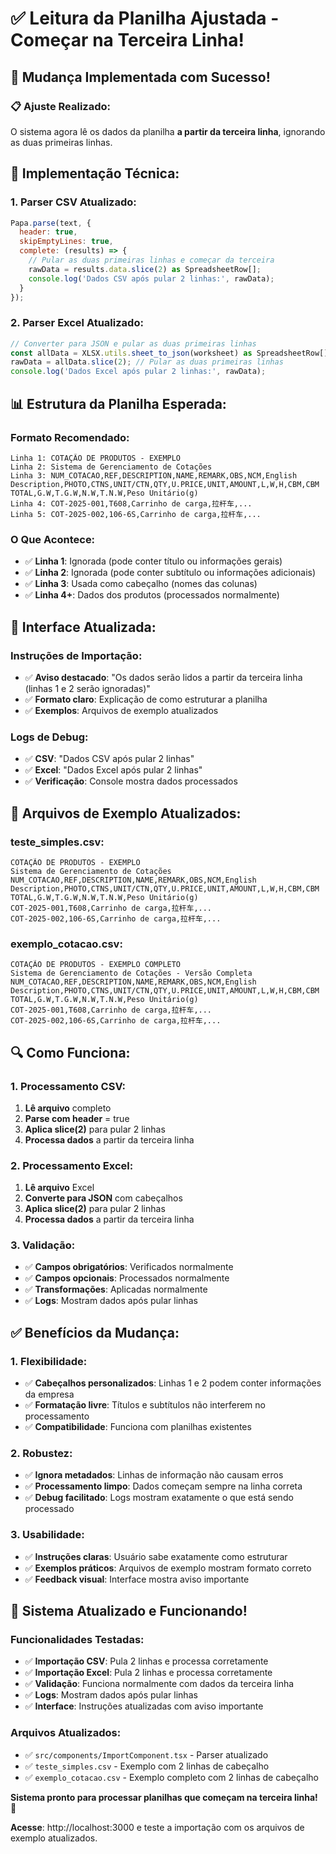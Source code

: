 # ✅ Leitura da Planilha Ajustada - Começar na Terceira Linha!

## 🎯 Mudança Implementada com Sucesso!

### **📋 Ajuste Realizado:**
O sistema agora lê os dados da planilha **a partir da terceira linha**, ignorando as duas primeiras linhas.

## 🔧 Implementação Técnica:

### **1. Parser CSV Atualizado:**
```javascript
Papa.parse(text, {
  header: true,
  skipEmptyLines: true,
  complete: (results) => {
    // Pular as duas primeiras linhas e começar da terceira
    rawData = results.data.slice(2) as SpreadsheetRow[];
    console.log('Dados CSV após pular 2 linhas:', rawData);
  }
});
```

### **2. Parser Excel Atualizado:**
```javascript
// Converter para JSON e pular as duas primeiras linhas
const allData = XLSX.utils.sheet_to_json(worksheet) as SpreadsheetRow[];
rawData = allData.slice(2); // Pular as duas primeiras linhas
console.log('Dados Excel após pular 2 linhas:', rawData);
```

## 📊 Estrutura da Planilha Esperada:

### **Formato Recomendado:**
```
Linha 1: COTAÇÃO DE PRODUTOS - EXEMPLO
Linha 2: Sistema de Gerenciamento de Cotações
Linha 3: NUM_COTACAO,REF,DESCRIPTION,NAME,REMARK,OBS,NCM,English Description,PHOTO,CTNS,UNIT/CTN,QTY,U.PRICE,UNIT,AMOUNT,L,W,H,CBM,CBM TOTAL,G.W,T.G.W,N.W,T.N.W,Peso Unitário(g)
Linha 4: COT-2025-001,T608,Carrinho de carga,拉杆车,...
Linha 5: COT-2025-002,106-6S,Carrinho de carga,拉杆车,...
```

### **O Que Acontece:**
- ✅ **Linha 1**: Ignorada (pode conter título ou informações gerais)
- ✅ **Linha 2**: Ignorada (pode conter subtítulo ou informações adicionais)
- ✅ **Linha 3**: Usada como cabeçalho (nomes das colunas)
- ✅ **Linha 4+**: Dados dos produtos (processados normalmente)

## 🎨 Interface Atualizada:

### **Instruções de Importação:**
- ✅ **Aviso destacado**: "Os dados serão lidos a partir da terceira linha (linhas 1 e 2 serão ignoradas)"
- ✅ **Formato claro**: Explicação de como estruturar a planilha
- ✅ **Exemplos**: Arquivos de exemplo atualizados

### **Logs de Debug:**
- ✅ **CSV**: "Dados CSV após pular 2 linhas"
- ✅ **Excel**: "Dados Excel após pular 2 linhas"
- ✅ **Verificação**: Console mostra dados processados

## 📁 Arquivos de Exemplo Atualizados:

### **teste_simples.csv:**
```
COTAÇÃO DE PRODUTOS - EXEMPLO
Sistema de Gerenciamento de Cotações
NUM_COTACAO,REF,DESCRIPTION,NAME,REMARK,OBS,NCM,English Description,PHOTO,CTNS,UNIT/CTN,QTY,U.PRICE,UNIT,AMOUNT,L,W,H,CBM,CBM TOTAL,G.W,T.G.W,N.W,T.N.W,Peso Unitário(g)
COT-2025-001,T608,Carrinho de carga,拉杆车,...
COT-2025-002,106-6S,Carrinho de carga,拉杆车,...
```

### **exemplo_cotacao.csv:**
```
COTAÇÃO DE PRODUTOS - EXEMPLO COMPLETO
Sistema de Gerenciamento de Cotações - Versão Completa
NUM_COTACAO,REF,DESCRIPTION,NAME,REMARK,OBS,NCM,English Description,PHOTO,CTNS,UNIT/CTN,QTY,U.PRICE,UNIT,AMOUNT,L,W,H,CBM,CBM TOTAL,G.W,T.G.W,N.W,T.N.W,Peso Unitário(g)
COT-2025-001,T608,Carrinho de carga,拉杆车,...
COT-2025-002,106-6S,Carrinho de carga,拉杆车,...
```

## 🔍 Como Funciona:

### **1. Processamento CSV:**
1. **Lê arquivo** completo
2. **Parse com header** = true
3. **Aplica slice(2)** para pular 2 linhas
4. **Processa dados** a partir da terceira linha

### **2. Processamento Excel:**
1. **Lê arquivo** Excel
2. **Converte para JSON** com cabeçalhos
3. **Aplica slice(2)** para pular 2 linhas
4. **Processa dados** a partir da terceira linha

### **3. Validação:**
- ✅ **Campos obrigatórios**: Verificados normalmente
- ✅ **Campos opcionais**: Processados normalmente
- ✅ **Transformações**: Aplicadas normalmente
- ✅ **Logs**: Mostram dados após pular linhas

## ✅ Benefícios da Mudança:

### **1. Flexibilidade:**
- ✅ **Cabeçalhos personalizados**: Linhas 1 e 2 podem conter informações da empresa
- ✅ **Formatação livre**: Títulos e subtítulos não interferem no processamento
- ✅ **Compatibilidade**: Funciona com planilhas existentes

### **2. Robustez:**
- ✅ **Ignora metadados**: Linhas de informação não causam erros
- ✅ **Processamento limpo**: Dados começam sempre na linha correta
- ✅ **Debug facilitado**: Logs mostram exatamente o que está sendo processado

### **3. Usabilidade:**
- ✅ **Instruções claras**: Usuário sabe exatamente como estruturar
- ✅ **Exemplos práticos**: Arquivos de exemplo mostram formato correto
- ✅ **Feedback visual**: Interface mostra aviso importante

## 🚀 Sistema Atualizado e Funcionando!

### **Funcionalidades Testadas:**
- ✅ **Importação CSV**: Pula 2 linhas e processa corretamente
- ✅ **Importação Excel**: Pula 2 linhas e processa corretamente
- ✅ **Validação**: Funciona normalmente com dados da terceira linha
- ✅ **Logs**: Mostram dados após pular linhas
- ✅ **Interface**: Instruções atualizadas com aviso importante

### **Arquivos Atualizados:**
- ✅ `src/components/ImportComponent.tsx` - Parser atualizado
- ✅ `teste_simples.csv` - Exemplo com 2 linhas de cabeçalho
- ✅ `exemplo_cotacao.csv` - Exemplo completo com 2 linhas de cabeçalho

**Sistema pronto para processar planilhas que começam na terceira linha! 🎉**

**Acesse**: http://localhost:3000 e teste a importação com os arquivos de exemplo atualizados.









